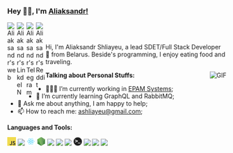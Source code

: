 ### Hey 👋🏽, I'm [Aliaksandr!](https://shliayeu.com) 

<a href="https://shliayeu.com">
  <img align="left" alt="Aliaksandr's web" width="22px" src="https://cdn.onlinewebfonts.com/svg/img_5602.png" />
</a>
<a href="https://www.linkedin.com/in/aliaksandr-shliayeu">
  <img align="left" alt="Aliaksandr's LinkdeIN" width="22px" src="https://cdn.jsdelivr.net/npm/simple-icons@v3/icons/linkedin.svg" />
</a>
<a href="https://t.me/ali_shl">
  <img align="left" alt="Aliaksandr's Telegram" width="22px" src="https://cdn.jsdelivr.net/npm/simple-icons@v3/icons/telegram.svg" />
</a>
<a href="https://www.reddit.com/user/koji6acbi4/">
  <img align="left" alt="Aliaksandr's Reddit" width="22px" src="https://cdn.jsdelivr.net/npm/simple-icons@v3/icons/reddit.svg" />
</a>


<br />
<br />

Hi, I'm Aliaksandr Shliayeu, a lead SDET/Full Stack Developer 🚀 from Belarus. Beside's programming, I enjoy eating food and traveling.

  <img align="right" alt="GIF" src="https://media.giphy.com/media/836HiJc7pgzy8iNXCn/giphy.gif" />
  
**Talking about Personal Stuffs:**

- 👨🏽‍💻 I’m currently working in [EPAM Systems](https://epam.com);
- 🌱 I’m currently learning GraphQL and RabbitMQ; 
- 💬 Ask me about anything, I am happy to help;
- 📫 How to reach me: ashliayeu@gmail.com;

**Languages and Tools:**  

<code><img height="20" src="https://raw.githubusercontent.com/github/explore/80688e429a7d4ef2fca1e82350fe8e3517d3494d/topics/javascript/javascript.png"></code>
<code><img height="20" src="https://image.flaticon.com/icons/png/512/919/919832.png"></code>
<code><img height="20" src="https://raw.githubusercontent.com/github/explore/80688e429a7d4ef2fca1e82350fe8e3517d3494d/topics/react/react.png"></code>
<code><img height="20" src="https://raw.githubusercontent.com/github/explore/80688e429a7d4ef2fca1e82350fe8e3517d3494d/topics/nodejs/nodejs.png"></code>
<code><img height="20" src="https://media.mongodb.org/ico/icon-leaf.png"></code>
<code><img height="20" src="https://external-content.duckduckgo.com/iu/?u=https%3A%2F%2Fbuttercms.com%2Fstatic%2Fimages%2Ftech_banners%2FExpressJS.8587dd0647ca.png&f=1&nofb=1"></code>
<code><img height="20" src="https://www.docker.com/sites/default/files/d8/styles/role_icon/public/2019-07/Moby-logo.png"></code>
<code><img height="20" src="https://raw.githubusercontent.com/github/explore/80688e429a7d4ef2fca1e82350fe8e3517d3494d/topics/terminal/terminal.png"></code>
<code><img height="20" src="https://webdriver.io/img/webdriverio.png"></code>
<code><img height="20" src="https://cdn-images-1.medium.com/max/1600/1*vaO1dChd0ZHqk-kSC3M_Zw.png"></code>
<code><img height="20" src="https://cdn.freebiesupply.com/logos/thumbs/2x/jenkins-1-logo.png"></code>
